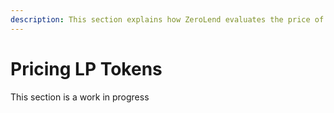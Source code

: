 ```yaml
---
description: This section explains how ZeroLend evaluates the price of various LP tokens
---
```


# Pricing LP Tokens

This section is a work in progress
